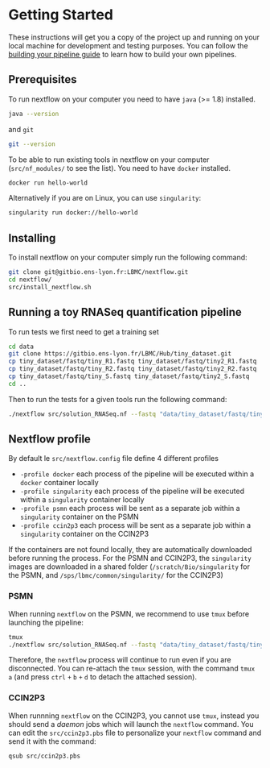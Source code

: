 # Getting Started

These instructions will get you a copy of the project up and running on your local machine for development and testing purposes.
You can follow the [building your pipeline guide](./doc/building_your_pipeline.md) to learn how to build your own pipelines.

## Prerequisites

To run nextflow on your computer you need to have `java` (>= 1.8) installed.

```sh
java --version
```

and `git`

```sh
git --version
```

To be able to run existing tools in nextflow on your computer (`src/nf_modules/` to see the list). You need to have `docker` installed.

```sh
docker run hello-world
```

Alternatively if you are on Linux, you can use `singularity`:

```sh
singularity run docker://hello-world
```

## Installing

To install nextflow on your computer simply run the following command:

```sh
git clone git@gitbio.ens-lyon.fr:LBMC/nextflow.git
cd nextflow/
src/install_nextflow.sh
```

## Running a toy RNASeq quantification pipeline

To run tests we first need to get a training set
```sh
cd data
git clone https://gitbio.ens-lyon.fr/LBMC/Hub/tiny_dataset.git
cp tiny_dataset/fastq/tiny_R1.fastq tiny_dataset/fastq/tiny2_R1.fastq
cp tiny_dataset/fastq/tiny_R2.fastq tiny_dataset/fastq/tiny2_R2.fastq
cp tiny_dataset/fastq/tiny_S.fastq tiny_dataset/fastq/tiny2_S.fastq
cd ..
```

Then to run the tests for a given tools run the following command:

```sh
./nextflow src/solution_RNASeq.nf --fastq "data/tiny_dataset/fastq/tiny2_R{1,2}.fastq.gz" --fasta "data/tiny_dataset/fasta/tiny_v2_10.fasta" --bed "data/tiny_dataset/annot/tiny.bed" -profile docker
```

## Nextflow profile

By default le `src/nextflow.config` file define 4 different profiles

- `-profile docker` each process of the pipeline will be executed within a `docker` container locally
- `-profile singularity` each process of the pipeline will be executed within a `singularity` container locally
- `-profile psmn` each process will be sent as a separate job within a `singularity` container on the PSMN
- `-profile ccin2p3` each process will be sent as a separate job within a `singularity` container on the CCIN2P3

If the containers are not found locally, they are automatically downloaded before running the process. For the PSMN and CCIN2P3, the `singularity` images are downloaded in a shared folder (`/scratch/Bio/singularity` for the PSMN, and `/sps/lbmc/common/singularity/` for the CCIN2P3)


### PSMN

When running `nextflow` on the PSMN, we recommend to use `tmux` before launching the pipeline:

```sh
tmux
./nextflow src/solution_RNASeq.nf --fastq "data/tiny_dataset/fastq/tiny2_R{1,2}.fastq.gz" --fasta "data/tiny_dataset/fasta/tiny_v2_10.fasta" --bed "data/tiny_dataset/annot/tiny.bed" -profile psmn
```

Therefore, the `nextflow` process will continue to run even if you are disconnected.
You can re-attach the `tmux` session, with the command `tmux a` (and press `ctrl` `+` `b` `+` `d` to detach the attached session).

### CCIN2P3

When runnning `nextflow` on the CCIN2P3, you cannot use `tmux`, instead you should send a *daemon* jobs which will launch the `nextflow` command.
You can edit the `src/ccin2p3.pbs` file to personalize your `nextflow` command and send it with the command:

```sh
qsub src/ccin2p3.pbs
```


